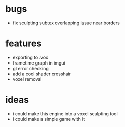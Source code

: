 # bugs
- fix sculpting subtex overlapping issue near borders

# features
- exporting to .vox
- frametime graph in imgui
- gl error checking
- add a cool shader crosshair
- voxel removal

# ideas
- i could make this engine into a voxel sculpting tool
- i could make a simple game with it